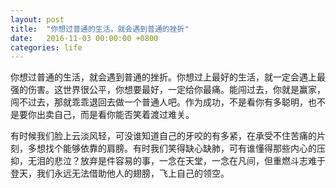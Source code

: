 ```yaml
---
layout: post
title:  "你想过普通的生活，就会遇到普通的挫折"
date:   2016-11-03 00:00:00 +0800
categories: life
---
```


你想过普通的生活，就会遇到普通的挫折。你想过上最好的生活，就一定会遇上最强的伤害。这世界很公平，你想要最好，一定给你最痛。能闯过去，你就是赢家，闯不过去，那就乖乖退回去做一个普通人吧。作为成功，不是看你有多聪明，也不是要你出卖自己，而是看你能否笑着渡过难关。

有时候我们脸上云淡风轻，可没谁知道自己的牙咬的有多紧，在承受不住苦痛的片刻，多想找个能够依靠的肩膀。有时我们笑得缺心缺肺，可有谁懂得那些内心的压抑，无泪的悲泣？放弃是件容易的事，一念在天堂，一念在凡间，但重燃斗志难于登天，我们永远无法借助他人的翅膀，飞上自己的领空。
